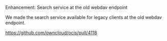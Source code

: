 Enhancement: Search service at the old webdav endpoint

We made the search service available for legacy clients at the old webdav endpoint.

https://github.com/owncloud/ocis/pull/4118
